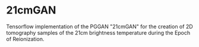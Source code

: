 # 21cmGAN
Tensorflow implementation of the PGGAN "21cmGAN" for the creation of 2D tomography samples of the 21cm brightness temperature during the Epoch of Reionization.

